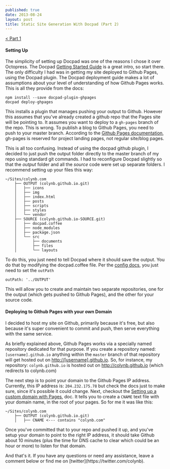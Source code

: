 ```yaml
---
published: true
date: 2013-08-24
layout: post
title: Static Site Generation With Docpad (Part 2)
---
```


<a href="/posts/static-site-generation-with-docpad-part-1.html">< Part 1</a>

<h4>Setting Up</h4>

<p>The simplicity of setting up Docpad was one of the reasons I chose it over Octopress. The Docpad <a href="http://docpad.org/docs/intro">Getting Started Guide</a> is a great intro, so start there. The only difficulty I had was in getting my site deployed to Github Pages, using the Docpad plugin. The Docpad deployment guide makes a lot of assumptions about your level of understanding of how Github Pages works. This is all they provide from the docs:</p>

<pre><code class="lang-coffeescript">npm install --save docpad-plugin-ghpages
docpad deploy-ghpages
</code></pre>

<p>
    This installs a plugin that manages pushing your output to Github. However this assumes that you&#39;ve already created a github repo that the Pages site will be pointing to. It assumes you want to deploy to a <code>gh-pages</code> branch of the repo. This is wrong. To publish a blog to Github Pages, you need to push to your master branch. According to the <a href="https://help.github.com/articles/user-organization-and-project-pages">Github Pages documentation</a>, gh-pages is reserved for project landing pages, not regular site/blog pages.
</p>

<p>
    This is all too confusing. Instead of using the docpad github plugin, I decided to just push the output folder directly to the master branch of my repo using standard git commands. I had to reconfigure Docpad slightly so that the <em>output</em> folder and all the <em>source</em> code were set up separate folders. I recommend setting up your files this way:
</p>

<pre>
<code class="lang-text">~/Sites/colynb.com
    ├── OUTPUT (colynb.github.io.git)
    │   ├── icons
    │   ├── img
    │   ├── index.html
    │   ├── posts
    │   ├── scripts
    │   ├── styles
    │   └── vendor
    ├── SOURCE (colynb.github.io-SOURCE.git)
    │   ├── docpad.coffee
    │   ├── node_modules
    │   ├── package.json
    │   └── src
    │       ├── documents
    │       ├── files
    │       └── layouts
</code></pre>

<p>To do this, you just need to tell Docpad where it should save the output. You do that by modifying the docpad.coffee file. Per the <a href="http://docpad.org/docs/config#available-configuration">config docs</a>, you just need to set the <code>outPath</code></p>

<pre>
<code class="lang-text">outPath: '../OUTPUT'</code>
</pre>

<p>This will allow you to create and maintain two separate repositories, one for the output (which gets pushed to Github Pages), and the other for your source code.</p>

#### Deploying to Github Pages with your own Domain

<p>
    I decided to host my site on Github, primarily because it&#39;s free, but also because it's super convenient to commit and push, then serve everything with the same service.   
</p>

<p>
    As briefly explained above, Github Pages works via a specially named repository dedicated for that purpose. If you create a repository named: <code>[username].github.io</code> anything within the <code>master</code> branch of that repository will get hosted out on <a href="http://[username].github.io">http://[username].github.io</a>. So, for instance, my repository: <code>colynb.github.io</code> is hosted out on <a href="http://colynb.github.io">http://colynb.github.io</a> (which redirects to colynb.com)
</p>

<p>
    The next step is to point your domain to the Github Pages IP address. Currently, this IP address is: <code>204.232.175.78</code> but check the docs just to make sure, since it&#39;s possible it could change. Next, checkout the <a href="https://help.github.com/articles/setting-up-a-custom-domain-with-pages">Setting up a custom domain with Pages</a>, doc. It tells you to create a <code>CNAME</code> text file with your domain name, in the root of your pages. So for me it was like this:
</p>

<pre>
<code class="lang-text">~/Sites/colynb.com
    ├── OUTPUT (colynb.github.io.git)
    │   ├── CNAME <--- contains "colynb.com"
</code></pre>

<p>
    Once you&#39;ve committed that to your repo and pushed it up, and you&#39;ve setup your domain to point to the right IP address, it should take Github about 10 minutes (plus the time for DNS cache to clear which could be an hour or more) to listen for that domain.
</p>

<p>
    And that's it. If you have any questions or need any assistance, leave a comment below or find me on [twitter](https://twitter.com/colynb).
</p>